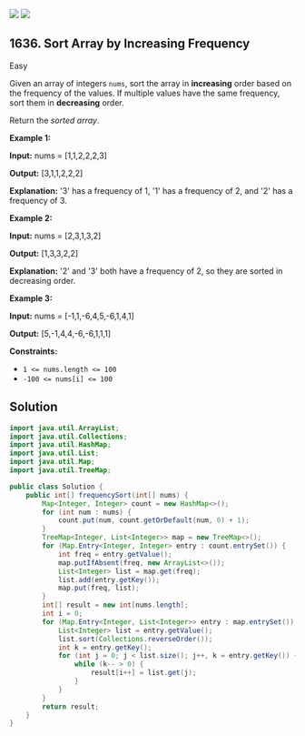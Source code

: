 [![](https://img.shields.io/github/stars/javadev/LeetCode-in-Java?label=Stars&style=flat-square)](https://github.com/javadev/LeetCode-in-Java)
[![](https://img.shields.io/github/forks/javadev/LeetCode-in-Java?label=Fork%20me%20on%20GitHub%20&style=flat-square)](https://github.com/javadev/LeetCode-in-Java/fork)

## 1636\. Sort Array by Increasing Frequency

Easy

Given an array of integers `nums`, sort the array in **increasing** order based on the frequency of the values. If multiple values have the same frequency, sort them in **decreasing** order.

Return the _sorted array_.

**Example 1:**

**Input:** nums = [1,1,2,2,2,3]

**Output:** [3,1,1,2,2,2]

**Explanation:** '3' has a frequency of 1, '1' has a frequency of 2, and '2' has a frequency of 3.

**Example 2:**

**Input:** nums = [2,3,1,3,2]

**Output:** [1,3,3,2,2]

**Explanation:** '2' and '3' both have a frequency of 2, so they are sorted in decreasing order.

**Example 3:**

**Input:** nums = [-1,1,-6,4,5,-6,1,4,1]

**Output:** [5,-1,4,4,-6,-6,1,1,1]

**Constraints:**

*   `1 <= nums.length <= 100`
*   `-100 <= nums[i] <= 100`

## Solution

```java
import java.util.ArrayList;
import java.util.Collections;
import java.util.HashMap;
import java.util.List;
import java.util.Map;
import java.util.TreeMap;

public class Solution {
    public int[] frequencySort(int[] nums) {
        Map<Integer, Integer> count = new HashMap<>();
        for (int num : nums) {
            count.put(num, count.getOrDefault(num, 0) + 1);
        }
        TreeMap<Integer, List<Integer>> map = new TreeMap<>();
        for (Map.Entry<Integer, Integer> entry : count.entrySet()) {
            int freq = entry.getValue();
            map.putIfAbsent(freq, new ArrayList<>());
            List<Integer> list = map.get(freq);
            list.add(entry.getKey());
            map.put(freq, list);
        }
        int[] result = new int[nums.length];
        int i = 0;
        for (Map.Entry<Integer, List<Integer>> entry : map.entrySet()) {
            List<Integer> list = entry.getValue();
            list.sort(Collections.reverseOrder());
            int k = entry.getKey();
            for (int j = 0; j < list.size(); j++, k = entry.getKey()) {
                while (k-- > 0) {
                    result[i++] = list.get(j);
                }
            }
        }
        return result;
    }
}
```